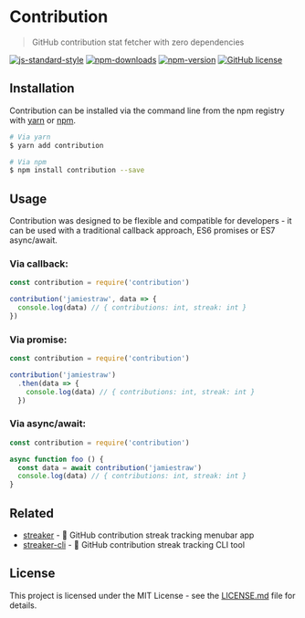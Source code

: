# Contribution

> GitHub contribution stat fetcher with zero dependencies

[![js-standard-style](https://img.shields.io/badge/code%20style-standard-brightgreen.svg)](https://github.com/feross/standard) [![npm-downloads](https://img.shields.io/npm/dt/contribution.svg)](https://npmjs.com/package/contribution) [![npm-version](https://img.shields.io/npm/v/contribution.svg)](https://npmjs.com/package/contribution) [![GitHub license](https://img.shields.io/badge/license-MIT-blue.svg)](https://raw.githubusercontent.com/jamiestraw/contribution/master/LICENSE.md)

## Installation

Contribution can be installed via the command line from the npm registry with [yarn](https://github.com/yarnpkg/yarn) or [npm](https://github.com/npm/npm).

```sh
# Via yarn
$ yarn add contribution

# Via npm
$ npm install contribution --save
```

## Usage

Contribution was designed to be flexible and compatible for developers - it can be used with a traditional callback approach, ES6 promises or ES7 async/await.

### Via callback:
```javascript
const contribution = require('contribution')

contribution('jamiestraw', data => {
  console.log(data) // { contributions: int, streak: int }
})
```

### Via promise:
```javascript
const contribution = require('contribution')

contribution('jamiestraw')
  .then(data => {
    console.log(data) // { contributions: int, streak: int }
  })
```

### Via async/await:
```javascript
const contribution = require('contribution')

async function foo () {
  const data = await contribution('jamiestraw')
  console.log(data) // { contributions: int, streak: int }
}
```

## Related

- [streaker](https://github.com/jamiestraw/streaker) - 🐙 GitHub contribution streak tracking menubar app
- [streaker-cli](https://github.com/jamiestraw/streaker-cli) - 🐙 GitHub contribution streak tracking CLI tool

## License

This project is licensed under the MIT License - see the [LICENSE.md](LICENSE.md) file for details.
